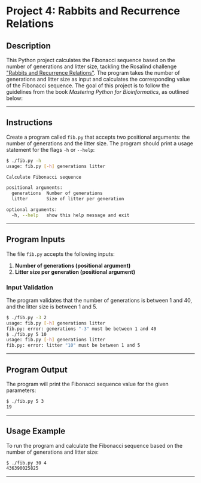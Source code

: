 # Project 4: Rabbits and Recurrence Relations

## Description

This Python project calculates the Fibonacci sequence based on the number of generations and litter size, tackling the Rosalind challenge ["Rabbits and Recurrence Relations"](https://rosalind.info/problems/fib/). The program takes the number of generations and litter size as input and calculates the corresponding value of the Fibonacci sequence. The goal of this project is to follow the guidelines from the book *Mastering Python for Bioinformatics*, as outlined below:

---

## Instructions

Create a program called `fib.py` that accepts two positional arguments: the number of generations and the litter size. The program should print a usage statement for the flags `-h` or `--help`:

```sh
$ ./fib.py -h
usage: fib.py [-h] generations litter

Calculate Fibonacci sequence

positional arguments:
  generations  Number of generations
  litter       Size of litter per generation

optional arguments:
  -h, --help   show this help message and exit
```

---

## Program Inputs

The file `fib.py` accepts the following inputs:

1. **Number of generations (positional argument)**
2. **Litter size per generation (positional argument)**

### Input Validation

The program validates that the number of generations is between 1 and 40, and the litter size is between 1 and 5.
```sh
$ ./fib.py -3 2
usage: fib.py [-h] generations litter
fib.py: error: generations "-3" must be between 1 and 40
$ ./fib.py 5 10
usage: fib.py [-h] generations litter
fib.py: error: litter "10" must be between 1 and 5
```

---

## Program Output

The program will print the Fibonacci sequence value for the given parameters:

```sh
$ ./fib.py 5 3
19
```

---

## Usage Example

To run the program and calculate the Fibonacci sequence based on the number of generations and litter size:

```sh
$ ./fib.py 30 4
436390025825
```

---
